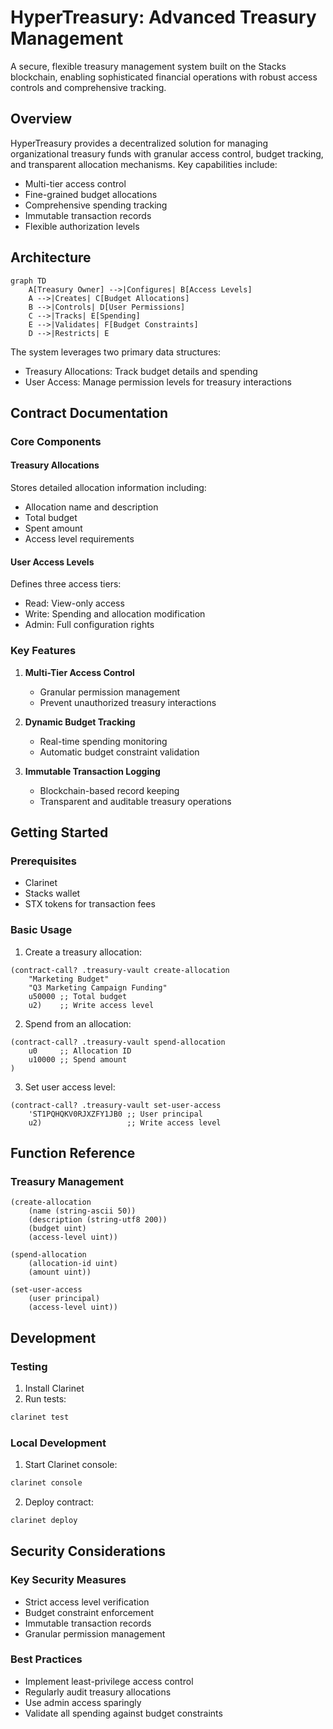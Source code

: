 # HyperTreasury: Advanced Treasury Management

A secure, flexible treasury management system built on the Stacks blockchain, enabling sophisticated financial operations with robust access controls and comprehensive tracking.

## Overview

HyperTreasury provides a decentralized solution for managing organizational treasury funds with granular access control, budget tracking, and transparent allocation mechanisms. Key capabilities include:

- Multi-tier access control
- Fine-grained budget allocations
- Comprehensive spending tracking
- Immutable transaction records
- Flexible authorization levels

## Architecture

```mermaid
graph TD
    A[Treasury Owner] -->|Configures| B[Access Levels]
    A -->|Creates| C[Budget Allocations]
    B -->|Controls| D[User Permissions]
    C -->|Tracks| E[Spending]
    E -->|Validates| F[Budget Constraints]
    D -->|Restricts| E
```

The system leverages two primary data structures:
- Treasury Allocations: Track budget details and spending
- User Access: Manage permission levels for treasury interactions

## Contract Documentation

### Core Components

#### Treasury Allocations
Stores detailed allocation information including:
- Allocation name and description
- Total budget
- Spent amount
- Access level requirements

#### User Access Levels
Defines three access tiers:
- Read: View-only access
- Write: Spending and allocation modification
- Admin: Full configuration rights

### Key Features

1. **Multi-Tier Access Control**
    - Granular permission management
    - Prevent unauthorized treasury interactions

2. **Dynamic Budget Tracking**
    - Real-time spending monitoring
    - Automatic budget constraint validation

3. **Immutable Transaction Logging**
    - Blockchain-based record keeping
    - Transparent and auditable treasury operations

## Getting Started

### Prerequisites
- Clarinet
- Stacks wallet
- STX tokens for transaction fees

### Basic Usage

1. Create a treasury allocation:
```clarity
(contract-call? .treasury-vault create-allocation 
    "Marketing Budget" 
    "Q3 Marketing Campaign Funding" 
    u50000 ;; Total budget
    u2)    ;; Write access level
```

2. Spend from an allocation:
```clarity
(contract-call? .treasury-vault spend-allocation 
    u0     ;; Allocation ID
    u10000 ;; Spend amount
)
```

3. Set user access level:
```clarity
(contract-call? .treasury-vault set-user-access 
    'ST1PQHQKV0RJXZFY1JB0 ;; User principal
    u2)                   ;; Write access level
```

## Function Reference

### Treasury Management

```clarity
(create-allocation 
    (name (string-ascii 50))
    (description (string-utf8 200))
    (budget uint)
    (access-level uint))

(spend-allocation 
    (allocation-id uint) 
    (amount uint))

(set-user-access 
    (user principal) 
    (access-level uint))
```

## Development

### Testing
1. Install Clarinet
2. Run tests:
```bash
clarinet test
```

### Local Development
1. Start Clarinet console:
```bash
clarinet console
```

2. Deploy contract:
```bash
clarinet deploy
```

## Security Considerations

### Key Security Measures
- Strict access level verification
- Budget constraint enforcement
- Immutable transaction records
- Granular permission management

### Best Practices
- Implement least-privilege access control
- Regularly audit treasury allocations
- Use admin access sparingly
- Validate all spending against budget constraints